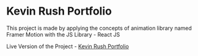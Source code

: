 # Kevin Rush Portfolio

This project is made by applying the concepts of animation library named Framer Motion with the JS Library - React JS

Live Version of the Project - [Kevin Rush Portfolio](https://thou-framer-motion-portfolio.vercel.app/)
